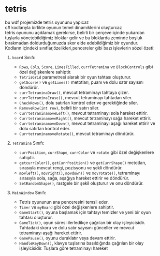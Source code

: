 # tetris
bu wdf projemizde tetris oyununu yapıcaz
<br>
c# kodlarıyla birlikte oyunun temel dinamiklerini oluşturcaz
<br>
tetris oyununu açıklamak gerekirse, belirli bir çerçeve içinde yukardan tuşlarla yönetebildiğimiz bloklar gelir ve bu bloklarda zeminde boşluk bırakmadan doldurduğumuzda skor elde edebildiğimiz bir oyundur.
<br>
Kodların içindeki sınıflar,özelikleri,pencereler gibi bazı işlevlerin sözel özeti:


1. `board` Sınıfı:
   - `Rows`, `Cols`, `Score`, `LinesFilled`, `currTetramina` ve `BlockControls` gibi özel değişkenlere sahiptir.
   - `TetrisGrid` parametresi alarak bir oyun tahtası oluşturur.
   - `getScore()` ve `getLines()` metotları, puanı ve dolu satır sayısını döndürür.
   - `currTetraminaDraw()`, mevcut tetraminayı tahtaya çizer.
   - `currTetraminaErase()`, mevcut tetraminayı tahtadan siler.
   - `CheckRows()`, dolu satırları kontrol eder ve gerektiğinde siler.
   - `RemoveRow(int row)`, belirli bir satırı siler.
   - `CurrtetraminamoveLeft()`, mevcut tetraminayı sola hareket ettirir.
   - `CurrtetraminamoveRight()`, mevcut tetraminayı sağa hareket ettirir.
   - `CurrtetraminamoveDown()`, mevcut tetraminayı aşağı hareket ettirir ve dolu satırları kontrol eder.
   - `CurrtetraminamoveRotate()`, mevcut tetraminayı döndürür.

2. `Tetramina` Sınıfı:
   - `currPosition`, `currShape`, `currColor` ve `rotate` gibi özel değişkenlere sahiptir.
   - `getcurrColor()`, `getCurrPosition()` ve `getCurrShape()` metotları, sırasıyla mevcut rengi, pozisyonu ve şekli döndürür.
   - `movleft()`, `movright()`, `movdown()` ve `movrotate()`, tetraminayı sırasıyla sola, sağa, aşağıya hareket ettirir ve döndürür.
   - `SetRandomShape()`, rastgele bir şekil oluşturur ve onu döndürür.

3. `MainWindow` Sınıfı:
   - Tetris oyununun ana penceresini temsil eder.
   - `Timer` ve `myBoard` gibi özel değişkenlere sahiptir.
   - `GameStart()`, oyuna başlamak için tahtayı temizler ve yeni bir oyun tahtası oluşturur.
   - `GameTick()`, oyun süresi ilerledikçe çağrılan bir olay işleyicisidir. Tahtadaki skoru ve dolu satır sayısını günceller ve mevcut tetraminayı aşağı hareket ettirir.
   - `GamePause()`, oyunu duraklatır veya devam ettirir.
   - `HandleKeyDown()`, klavye tuşlarına basıldığında çağrılan bir olay işleyicisidir. Tuşlara göre tetraminayı hareket
